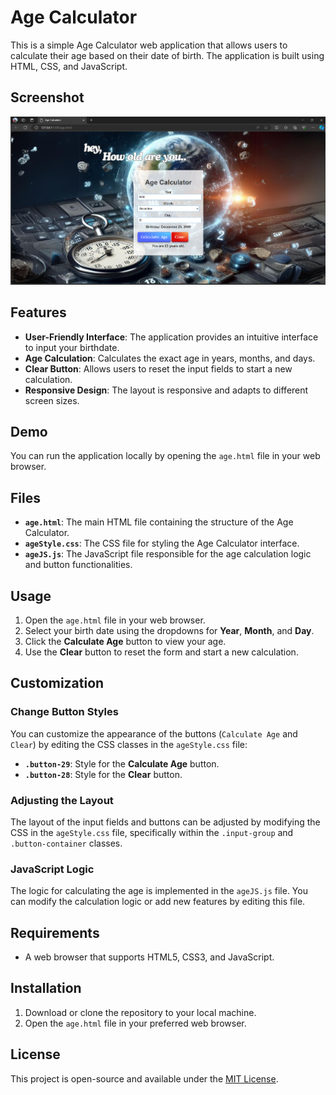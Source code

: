 
# Age Calculator

This is a simple Age Calculator web application that allows users to calculate their age based on their date of birth. The application is built using HTML, CSS, and JavaScript.

## Screenshot

![Screenshot of Age Calculator](Screenshot.png)

## Features

- **User-Friendly Interface**: The application provides an intuitive interface to input your birthdate.
- **Age Calculation**: Calculates the exact age in years, months, and days.
- **Clear Button**: Allows users to reset the input fields to start a new calculation.
- **Responsive Design**: The layout is responsive and adapts to different screen sizes.

## Demo

You can run the application locally by opening the `age.html` file in your web browser.

## Files

- **`age.html`**: The main HTML file containing the structure of the Age Calculator.
- **`ageStyle.css`**: The CSS file for styling the Age Calculator interface.
- **`ageJS.js`**: The JavaScript file responsible for the age calculation logic and button functionalities.

## Usage

1. Open the `age.html` file in your web browser.
2. Select your birth date using the dropdowns for **Year**, **Month**, and **Day**.
3. Click the **Calculate Age** button to view your age.
4. Use the **Clear** button to reset the form and start a new calculation.

## Customization

### Change Button Styles
You can customize the appearance of the buttons (`Calculate Age` and `Clear`) by editing the CSS classes in the `ageStyle.css` file:
- **`.button-29`**: Style for the **Calculate Age** button.
- **`.button-28`**: Style for the **Clear** button.

### Adjusting the Layout
The layout of the input fields and buttons can be adjusted by modifying the CSS in the `ageStyle.css` file, specifically within the `.input-group` and `.button-container` classes.

### JavaScript Logic
The logic for calculating the age is implemented in the `ageJS.js` file. You can modify the calculation logic or add new features by editing this file.

## Requirements

- A web browser that supports HTML5, CSS3, and JavaScript.

## Installation

1. Download or clone the repository to your local machine.
2. Open the `age.html` file in your preferred web browser.

## License

This project is open-source and available under the [MIT License](LICENSE).
